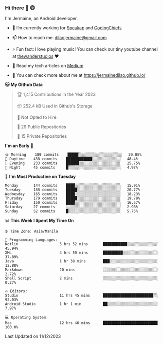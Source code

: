 ### Hi there 👋 😎
I'm Jermaine, an Android developer.

- 🔭 I’m currently working for [Speakap](https://www.speakap.com/) and [CodingChiefs](https://codingchiefs.com/en/)

- 📫 How to reach me: dilaojermaine@gmail.com

- ⚡ Fun fact: I love playing music! You can check our tiny youtube channel at [thewanderstudios](https://www.youtube.com/thewanderstudios) ♥️

- 📖 Read my tech articles on [Medium](https://jermainedilao.medium.com/)

- 👀 You can check more about me at https://jermainedilao.github.io/

<!--
**jermainedilao/jermainedilao** is a ✨ _special_ ✨ repository because its `README.md` (this file) appears on your GitHub profile.

Here are some ideas to get you started:

- 🔭 I’m currently working on ...
- 🌱 I’m currently learning ...
- 👯 I’m looking to collaborate on ...
- 🤔 I’m looking for help with ...
- 💬 Ask me about ...
- 📫 How to reach me: ...
- 😄 Pronouns: ...
- ⚡ Fun fact: ...
-->

<!--START_SECTION:waka-->
**🐱 My Github Data** 

> 🏆 1,415 Contributions in the Year 2023
 > 
> 📦 252.4 kB Used in Github's Storage 
 > 
> 🚫 Not Opted to Hire
 > 
> 📜 29 Public Repositories 
 > 
> 🔑 15 Private Repositories  
 > 
**I'm an Early 🐤** 

```text
🌞 Morning    189 commits    █████░░░░░░░░░░░░░░░░░░░░   20.88% 
🌆 Daytime    438 commits    ████████████░░░░░░░░░░░░░   48.4% 
🌃 Evening    233 commits    ██████░░░░░░░░░░░░░░░░░░░   25.75% 
🌙 Night      45 commits     █░░░░░░░░░░░░░░░░░░░░░░░░   4.97%

```
📅 **I'm Most Productive on Tuesday** 

```text
Monday       144 commits    ████░░░░░░░░░░░░░░░░░░░░░   15.91% 
Tuesday      188 commits    █████░░░░░░░░░░░░░░░░░░░░   20.77% 
Wednesday    165 commits    ████░░░░░░░░░░░░░░░░░░░░░   18.23% 
Thursday     179 commits    █████░░░░░░░░░░░░░░░░░░░░   19.78% 
Friday       150 commits    ████░░░░░░░░░░░░░░░░░░░░░   16.57% 
Saturday     27 commits     ░░░░░░░░░░░░░░░░░░░░░░░░░   2.98% 
Sunday       52 commits     █░░░░░░░░░░░░░░░░░░░░░░░░   5.75%

```


📊 **This Week I Spent My Time On** 

```text
⌚︎ Time Zone: Asia/Manila

💬 Programming Languages: 
Kotlin                   5 hrs 52 mins       ███████████░░░░░░░░░░░░░░   45.94% 
XML                      4 hrs 50 mins       █████████░░░░░░░░░░░░░░░░   37.89% 
Java                     1 hr 38 mins        ███░░░░░░░░░░░░░░░░░░░░░░   12.88% 
Markdown                 20 mins             ░░░░░░░░░░░░░░░░░░░░░░░░░   2.72% 
Shell Script             2 mins              ░░░░░░░░░░░░░░░░░░░░░░░░░   0.27%

🔥 Editors: 
Studio                   11 hrs 45 mins      ███████████████████████░░   92.03% 
Android Studio           1 hr 1 min          ██░░░░░░░░░░░░░░░░░░░░░░░   7.97%

💻 Operating System: 
Mac                      12 hrs 46 mins      █████████████████████████   100.0%

```


 Last Updated on 11/12/2023
<!--END_SECTION:waka-->
